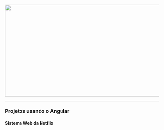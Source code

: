 <p align="center">
 <img width="550" height="300" src="https://miro.medium.com/max/2560/1*cGDDA2mfYkjiIhGaN8gDoA.png">
</p>

---

### Projetos usando o Angular

#### Sistema Web da Netflix

